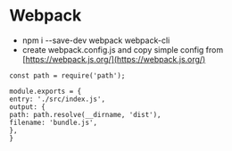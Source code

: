 # Webpack

* npm i --save-dev webpack webpack-cli
* create webpack.config.js and copy simple config from [https://webpack.js.org/](https://webpack.js.org/)
```
const path = require('path');

module.exports = {
entry: './src/index.js',
output: {
path: path.resolve(__dirname, 'dist'),
filename: 'bundle.js',
},
}
```
